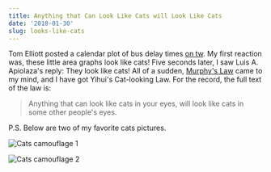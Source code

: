 ```yaml
---
title: Anything that Can Look Like Cats will Look Like Cats
date: '2018-01-30'
slug: looks-like-cats
---
```


Tom Elliott posted a calendar plot of bus delay times [on tw](https://tw.com/tomelliottnz/status/958455527524130817). My first reaction was, these little area graphs look like cats! Five seconds later, I saw 
Luis A. Apiolaza's reply: They look like cats! All of a sudden, [Murphy's Law](https://en.wikipedia.org/wiki/Murphy%27s_law) came to my mind, and I have got Yihui's Cat-looking Law. For the record, the full text of the law is:

> Anything that can look like cats in your eyes, will look like cats in some other people's eyes.

P.S. Below are two of my favorite cats pictures.

![Cats camouflage 1](https://slides.yihui.org/gif/camouflage-3.jpg)

![Cats camouflage 2](https://slides.yihui.org/gif/disguised-cat.jpg)
